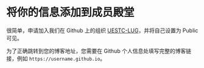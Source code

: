 # 将你的信息添加到成员殿堂

很简单，申请加入我们在 Github 上的组织 [UESTC-LUG](https://github.com/uestclug)，并将自己设置为 Public 可见。

为了正确跳转到您的博客地址，您需要在 Github 个人信息处填写完整的博客链接，例如 `https://username.github.io`。
